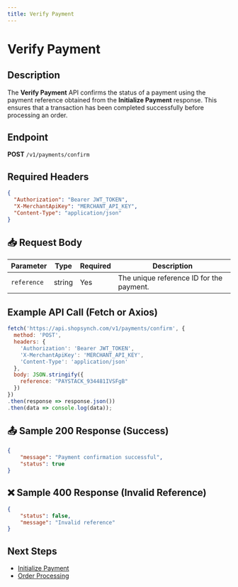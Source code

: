 ```yaml
---
title: Verify Payment
---
```


# Verify Payment

##  Description
The **Verify Payment** API confirms the status of a payment using the payment reference obtained from the **Initialize Payment** response. This ensures that a transaction has been completed successfully before processing an order.

##  Endpoint
**POST** `/v1/payments/confirm`

##  Required Headers
```json
{
  "Authorization": "Bearer JWT_TOKEN",
  "X-MerchantApiKey": "MERCHANT_API_KEY",
  "Content-Type": "application/json"
}
```

## 📥 Request Body
| Parameter   | Type   | Required | Description |
|------------|--------|----------|-------------|
| `reference` | string | Yes      | The unique reference ID for the payment. |

##  Example API Call (Fetch or Axios)
```javascript
fetch('https://api.shopsynch.com/v1/payments/confirm', {
  method: 'POST',
  headers: {
    'Authorization': 'Bearer JWT_TOKEN',
    'X-MerchantApiKey': 'MERCHANT_API_KEY',
    'Content-Type': 'application/json'
  },
  body: JSON.stringify({
    reference: "PAYSTACK_934481IVSFgB"
  })
})
.then(response => response.json())
.then(data => console.log(data));
```

## 📤 Sample 200 Response (Success)
```json
{
    "message": "Payment confirmation successful",
    "status": true
}
```

## ❌ Sample 400 Response (Invalid Reference)
```json
{
    "status": false,
    "message": "Invalid reference"
}
```

##  Next Steps
- [Initialize Payment](./initialize-payment.md)
- [Order Processing](../order/README.md)
